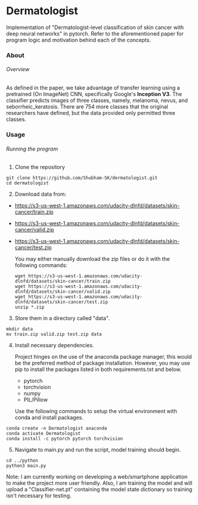 # Dermatologist
Implementation of "Dermatologist-level classification of skin cancer with deep neural networks" in pytorch. Refer to the aforementioned paper for program logic and motivation behind each of the concepts.

### About
###### Overview
As defined in the paper, we take advantage of transfer learning using a pretrained (On ImageNet) CNN, specifically Google's **Inception V3**. The classifier predicts images of three classes, namely, melanoma, nevus, and seborrheic_keratosis. There are 754 more classes that the original researchers have defined, but the data provided only permitted three classes.

### Usage

###### Running the program
1. Clone the repository
  ```
  git clone https://github.com/Shubham-SK/dermatologist.git
  cd dermatologist
  ```
2. Download data from:

- https://s3-us-west-1.amazonaws.com/udacity-dlnfd/datasets/skin-cancer/train.zip
- https://s3-us-west-1.amazonaws.com/udacity-dlnfd/datasets/skin-cancer/valid.zip
- https://s3-us-west-1.amazonaws.com/udacity-dlnfd/datasets/skin-cancer/test.zip
  
  You may either manually download the zip files or do it with the following commands:
  
  ```
  wget https://s3-us-west-1.amazonaws.com/udacity-dlnfd/datasets/skin-cancer/train.zip
  wget https://s3-us-west-1.amazonaws.com/udacity-dlnfd/datasets/skin-cancer/valid.zip
  wget https://s3-us-west-1.amazonaws.com/udacity-dlnfd/datasets/skin-cancer/test.zip
  unzip *.zip
  ```
  
3. Store them in a directory called "data". 
  
  ```
  mkdir data 
  mv train.zip valid.zip test.zip data
  ```
  
4. Install necessary dependencies.

   Project hinges on the use of the anaconda package manager, this would be the preferred method of package installation. However, you may use pip to install the packages listed in both requirements.txt and below.
   
   - pytorch
   - torchvision
   - numpy
   - PIL/Pillow
   
   Use the following commands to setup the virtual environment with conda and install packages.
   
  ```
  conda create -n Dermatologist anaconda
  conda activate Dermatologist
  conda install -c pytorch pytorch torchvision
  ```

5. Navigate to main.py and run the script, model training should begin. 
  ```
  cd ../python
  python3 main.py
  ```

Note: I am currently working on developing a web/smartphone application to make the project more user friendly. Also, I am training the model and will upload a "Classifier-net.pt" containing the model state dictionary so training isn't necessary for testing.
